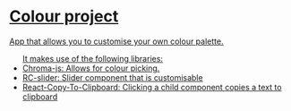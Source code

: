 <h1><u>Colour project<u></h1>
  
  <p> App that allows you to customise your own colour palette.</p>
 
  
  <ul>
  It makes use of the following libraries: 
  <li>Chroma-js: Allows for colour picking.</li>
  <li>RC-slider: Slider component that is customisable </li>
  <li>React-Copy-To-Clipboard: Clicking a child component copies a text to clipboard</li>
  </ul>
